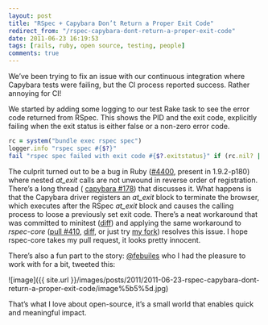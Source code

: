 ```yaml
---
layout: post
title: "RSpec + Capybara Don’t Return a Proper Exit Code"
redirect_from: "/rspec-capybara-dont-return-a-proper-exit-code"
date: 2011-06-23 16:19:53
tags: [rails, ruby, open source, testing, people]
comments: true
---
```

We’ve been trying to fix an issue with our continuous integration where Capybara tests were failing, but the CI process reported success. Rather annoying for CI!

We started by adding some logging to our test Rake task to see the error code returned from RSpec. This shows the PID and the exit code, explicitly failing when the exit status is either false or a non-zero error code.

```ruby
rc = system("bundle exec rspec spec")
logger.info "rspec spec #{$?}"
fail "rspec spec failed with exit code #{$?.exitstatus}" if (rc.nil? || ! rc || $?.exitstatus != 0)
```

The culprit turned out to be a bug in Ruby ([#4400](http://redmine.ruby-lang.org/issues/show/4400), present in 1.9.2-p180) where nested _at_exit_ calls are not unwound in reverse order of registration. There’s a long thread ( [capybara #178](https://github.com/jnicklas/capybara/issues/178)) that discusses it. What happens is that the Capybara driver registers an _at_exit_ block to terminate the browser, which executes after the RSpec _at_exit_ block and causes the calling process to loose a previously set exit code. There’s a neat workaround that was committed to minitest ([diff](https://github.com/seattlerb/minitest/commit/979406d726fa1866aba6dc4e3ed7692a4758c0ec)) and applying the same workaround to _rspec-core_ ([pull #410](https://github.com/rspec/rspec-core/pull/410), [diff](https://github.com/dblock/rspec-core/commit/1cf9265989e976888baf7ea838ba70e50b5f4707), or just try [my fork](https://github.com/dblock/rspec-core)) resolves this issue. I hope rspec-core takes my pull request, it looks pretty innocent.

There’s also a fun part to the story: [@febuiles](http://twitter.com/febuiles) who I had the pleasure to work with for a bit, tweeted this:

![image]({{ site.url }}/images/posts/2011/2011-06-23-rspec-capybara-dont-return-a-proper-exit-code/image%5b5%5d.jpg)

That’s what I love about open-source, it’s a small world that enables quick and meaningful impact.
